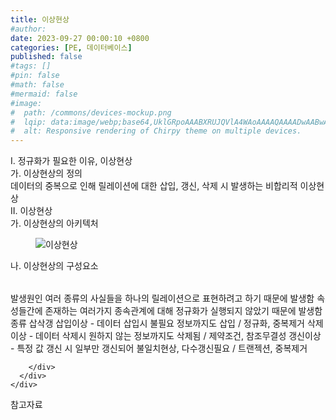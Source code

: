 ```yaml
---
title: 이상현상
#author: 
date: 2023-09-27 00:00:10 +0800
categories: [PE, 데이터베이스]
published: false
#tags: []
#pin: false
#math: false
#mermaid: false
#image:
#  path: /commons/devices-mockup.png
#  lqip: data:image/webp;base64,UklGRpoAAABXRUJQVlA4WAoAAAAQAAAADwAABwAAQUxQSDIAAAARL0AmbZurmr57yyIiqE8oiG0bejIYEQTgqiDA9vqnsUSI6H+oAERp2HZ65qP/VIAWAFZQOCBCAAAA8AEAnQEqEAAIAAVAfCWkAALp8sF8rgRgAP7o9FDvMCkMde9PK7euH5M1m6VWoDXf2FkP3BqV0ZYbO6NA/VFIAAAA
#  alt: Responsive rendering of Chirpy theme on multiple devices.
---
```


<div class="post-wrap">
  <div class="para">
    <div class="para-title">
      I. 정규화가 필요한 이유, 이상현상
    </div>
    <div class="para-cntnt">
      <div class="para">
        <div class="para-title">
          가. 이상현상의 정의
        </div>
        <div class="para-cntnt">
            데이터의 중복으로 인해 릴레이션에 대한 삽입, 갱신, 삭제 시 발생하는 비합리적 이상현상
        </div>
      </div>
    </div>
  </div>
  
  <div class="para">
    <div class="para-title">
      II. 이상현상
    </div>
    <div class="para-cntnt">
      <div class="para">
        <div class="para-title">
          가. 이상현상의 아키텍처
        </div>
        <div class="para-cntnt">
          <figure class="post-figure">
            <img src="/assets/img/posts/이상현상.png" alt="이상현상">
<!--            <figcaption>Source: Unveiling the Metaverse: Exploring Emerging Trends, Multifaceted Perspectives, and Future Challenges</figcaption>-->
          </figure>
        </div>
      </div>
      <div class="para">
        <div class="para-title">
          나. 이상현상의 구성요소
        </div>
        <div class="para-cntnt">
          <table class="post-table">
          </table>
          발생원인
  여러 종류의 사실들을 하나의 릴레이션으로 표현하려고 하기 때문에 발생함
  속성들간에 존재하는 여러가지 종속관계에 대해 정규화가 실행되지 않았기 때문에 발생함
종류 삽삭갱
  삽입이상 - 데이터 삽입시 불필요 정보까지도 삽입 / 정규화, 중복제거
  삭제이상 - 데이터 삭제시 원하지 않는 정보까지도 삭제됨 / 제약조건, 참조무결성
  갱신이상 - 특정 값 갱신 시 일부만 갱신되어 불일치현상, 다수갱신필요 / 트랜젝션, 중복제거

        </div>
      </div>
    </div>
  </div>

  <div class="refr-wrap">
    <div class="refr-title">
        참고자료
    </div>
    <ol class="refr-list">
    <!--    <li>(나현식, 최대선) <a target="_blank" href="https://scienceon.kisti.re.kr/commons/util/originalView.do?cn=JAKO202225948430499&oCn=JAKO202225948430499&dbt=JAKO&journal=NJOU00291864">메타버스 보안 위협 요소 및 대응 방안 검토</a></li>-->
    <!--    <li>(M. Uddin, S. Manickam, H. Ullah, M. Obaidat and A. Dandoush) <a target="_blank" href="https://ieeexplore.ieee.org/abstract/document/10138386">Unveiling the Metaverse: Exploring Emerging Trends, Multifaceted Perspectives, and Future Challenges</a></li>-->
    </ol>
  </div>
</div>
